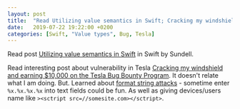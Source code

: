 ```yaml
---
layout: post
title:  "Read Utilizing value semantics in Swift; Cracking my windshield and earning $10,000 on the Tesla Bug Bounty Program"
date:   2019-07-22 19:22:00 +0200
categories: [Swift, "Value types", Bug, Tesla]
---
```

Read post [Utilizing value semantics in Swift](https://www.swiftbysundell.com/posts/utilizing-value-semantics-in-swift) in Swift by Sundell.

Read interesting post about vulnerability in Tesla [Cracking my windshield and earning $10,000 on the Tesla Bug Bounty Program](https://samcurry.net/cracking-my-windshield-and-earning-10000-on-the-tesla-bug-bounty-program/). It doesn't relate what I am doing. But. Learned about [format string attacks](https://www.owasp.org/index.php/Format_string_attack) - sometime enter `%x.%x.%x.%x` into text fields could be fun. As well as giving devices/users name like `><sctript src=//somesite.com></sctript>`.
